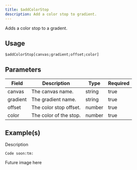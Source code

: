```yaml
---
title: $addColorStop
description: Add a color stop to gradient.
---
```


Adds a color stop to a gradent.
## Usage
```
$addColorStop[canvas;gradient;offset;color]
```

## Parameters
| Field | Description | Type | Required |
| --- | --- | --- | --- |
| canvas | The canvas name. | string | true |
| gradient | The gradient name. | string | true |
| offset | The color stop offset. | number | true |
| color | The color of the stop. | number | true |

## Example(s)
<!-- TODO -->
Description
```
Code soon:tm:
```
Future image here
